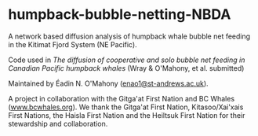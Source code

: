 # humpback-bubble-netting-NBDA
A network based diffusion analysis of humpback whale bubble net feeding in the Kitimat Fjord System (NE Pacific).

Code used in *The diffusion of cooperative and solo bubble net feeding in Canadian Pacific humpback whales* (Wray & O'Mahony, et al. submitted)

Maintained by Éadin N. O'Mahony (enao1@st-andrews.ac.uk).

A project in collaboration with the Gitga'at First Nation and BC Whales (www.bcwhales.org). We thank the Gitga'at First Nation, Kitasoo/Xai'xais First Nations, the Haisla First Nation and the Heiltsuk First Nation for their stewardship and collaboration.
